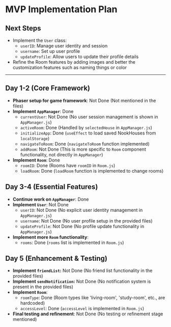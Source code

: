 # MVP Implementation Plan

## Next Steps
- Implement the `User` class:
  - `userID`: Manage user identity and session
  - `username`: Set up user profile
  - `updateProfile`: Allow users to update their profile details
- Refine the Room features by adding images and better the customization features such as naming things or color

-------------

## Day 1-2 (Core Framework)

- **Phaser setup for game framework**: Not Done (Not mentioned in the files)
- **Implement `AppManager`**: Done
  - `currentUser`: Not Done (No user session management is shown in `AppManager.js`)
  - `activeRoom`: Done (Handled by `selectedHouse` in `AppManager.js`)
  - `initializeApp`: Done (`useEffect` to load saved NookHouses from `localStorage`)
  - `navigateToRoom`: Done (`navigateToRoom` function implemented)
  - `addRoom`: Not Done (This is more specific to `Room` component functionality, not directly in `AppManager`)
- **Implement `Room`**: Done
  - `roomID`: Done (Rooms have `roomID` in `Room.js`)
  - `loadRoom`: Done (`loadRoom` function is implemented to change rooms)

## Day 3-4 (Essential Features)

- **Continue work on `AppManager`**: Done
- **Implement `User`**: Not Done
  - `userID`: Not Done (No explicit user identity management in `AppManager.js`)
  - `username`: Not Done (No user profile setup in the provided files)
  - `updateProfile`: Not Done (No profile update functionality in `AppManager.js`)
- **Implement more `Room` functionality**:
  - `rooms`: Done (`rooms` list is implemented in `Room.js`)

## Day 5 (Enhancement & Testing)

- **Implement `friendList`:** Not Done (No friend list functionality in the provided files)
- **Implement `sendNotification`:** Not Done (No notification system is present in the provided files)
- **Implement `Room`**:
  - `roomType`: Done (Room types like 'living-room', 'study-room', etc., are hardcoded)
  - `accessLevel`: Done (`accessLevel` is implemented in `Room.js`)
- **Final testing and refinement**: Not Done (No testing or refinement stage mentioned)
